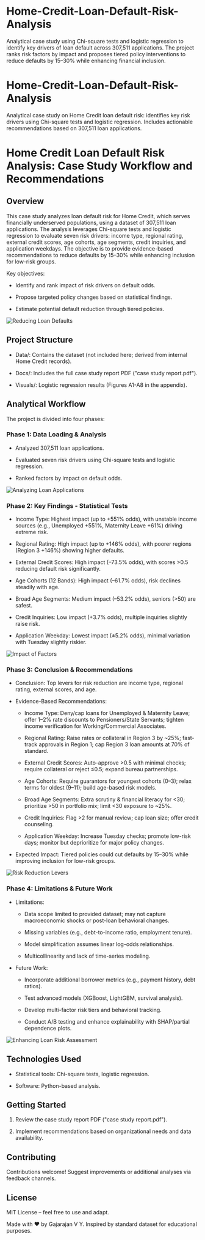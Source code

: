 # Home-Credit-Loan-Default-Risk-Analysis
Analytical case study using Chi-square tests and logistic regression to identify key drivers of loan default across 307,511 applications. The project ranks risk factors by impact and proposes tiered policy interventions to reduce defaults by 15–30% while enhancing financial inclusion.




# Home-Credit-Loan-Default-Risk-Analysis

Analytical case study on Home Credit loan default risk: identifies key risk drivers using Chi-square tests and logistic regression. Includes actionable recommendations based on 307,511 loan applications.



# Home Credit Loan Default Risk Analysis: Case Study Workflow and Recommendations

## Overview

This case study analyzes loan default risk for Home Credit, which serves financially underserved populations, using a dataset of 307,511 loan applications. The analysis leverages Chi-square tests and logistic regression to evaluate seven risk drivers: income type, regional rating, external credit scores, age cohorts, age segments, credit inquiries, and application weekdays. The objective is to provide evidence-based recommendations to reduce defaults by 15–30% while enhancing inclusion for low-risk groups.



Key objectives:

- Identify and rank impact of risk drivers on default odds.

- Propose targeted policy changes based on statistical findings.

- Estimate potential default reduction through tiered policies.


![Reducing Loan Defaults](images/Home-Credit-Loan-Default-Risk-Analysis%20-%20visual%20selection.png)


## Project Structure

- Data/: Contains the dataset (not included here; derived from internal Home Credit records).

- Docs/: Includes the full case study report PDF ("case study report.pdf").

- Visuals/: Logistic regression results (Figures A1-A8 in the appendix).



## Analytical Workflow

The project is divided into four phases:

### Phase 1: Data Loading & Analysis

- Analyzed 307,511 loan applications.

- Evaluated seven risk drivers using Chi-square tests and logistic regression.

- Ranked factors by impact on default odds.


![Analyzing Loan Applications](images/Home-Credit-Loan-Default-Risk-Analysis%20-%20visual%20selection%20(1).png)

### Phase 2: Key Findings - Statistical Tests

- Income Type: Highest impact (up to +551% odds), with unstable income sources (e.g., Unemployed +551%, Maternity Leave +61%) driving extreme risk.

- Regional Rating: High impact (up to +146% odds), with poorer regions (Region 3 +146%) showing higher defaults.

- External Credit Scores: High impact (–73.5% odds), with scores >0.5 reducing default risk significantly.

- Age Cohorts (12 Bands): High impact (–61.7% odds), risk declines steadily with age.

- Broad Age Segments: Medium impact (–53.2% odds), seniors (>50) are safest.

- Credit Inquiries: Low impact (+3.7% odds), multiple inquiries slightly raise risk.

- Application Weekday: Lowest impact (±5.2% odds), minimal variation with Tuesday slightly riskier.


![Impact of Factors](images/Home-Credit-Loan-Default-Risk-Analysis%20-%20visual%20selection%20(2).png)

### Phase 3: Conclusion & Recommendations

- Conclusion: Top levers for risk reduction are income type, regional rating, external scores, and age.

- Evidence-Based Recommendations:

  - Income Type: Deny/cap loans for Unemployed & Maternity Leave; offer 1–2% rate discounts to Pensioners/State Servants; tighten income verification for Working/Commercial Associates.

  - Regional Rating: Raise rates or collateral in Region 3 by ~25%; fast-track approvals in Region 1; cap Region 3 loan amounts at 70% of standard.

  - External Credit Scores: Auto-approve >0.5 with minimal checks; require collateral or reject ≤0.5; expand bureau partnerships.

  - Age Cohorts: Require guarantors for youngest cohorts (0–3); relax terms for oldest (9–11); build age-based risk models.

  - Broad Age Segments: Extra scrutiny & financial literacy for <30; prioritize >50 in portfolio mix; limit <30 exposure to ~25%.

  - Credit Inquiries: Flag >2 for manual review; cap loan size; offer credit counseling.

  - Application Weekday: Increase Tuesday checks; promote low-risk days; monitor but deprioritize for major policy changes.

- Expected Impact: Tiered policies could cut defaults by 15–30% while improving inclusion for low-risk groups.

![Risk Reduction Levers](images/Home-Credit-Loan-Default-Risk-Analysis%20-%20visual%20selection%20(3).png)

### Phase 4: Limitations & Future Work

- Limitations:

  - Data scope limited to provided dataset; may not capture macroeconomic shocks or post-loan behavioral changes.

  - Missing variables (e.g., debt-to-income ratio, employment tenure).

  - Model simplification assumes linear log-odds relationships.

  - Multicollinearity and lack of time-series modeling.

- Future Work:

  - Incorporate additional borrower metrics (e.g., payment history, debt ratios).

  - Test advanced models (XGBoost, LightGBM, survival analysis).

  - Develop multi-factor risk tiers and behavioral tracking.

  - Conduct A/B testing and enhance explainability with SHAP/partial dependence plots.

![Enhancing Loan Risk Assessment](images/Home-Credit-Loan-Default-Risk-Analysis%20-%20visual%20selection%20(1).png)


## Technologies Used

- Statistical tools: Chi-square tests, logistic regression.

- Software: Python-based analysis.



## Getting Started

1. Review the case study report PDF ("case study report.pdf").

2. Implement recommendations based on organizational needs and data availability.



## Contributing

Contributions welcome! Suggest improvements or additional analyses via feedback channels.



## License

MIT License – feel free to use and adapt.



Made with ❤️ by Gajarajan V Y. Inspired by standard dataset for educational purposes.


